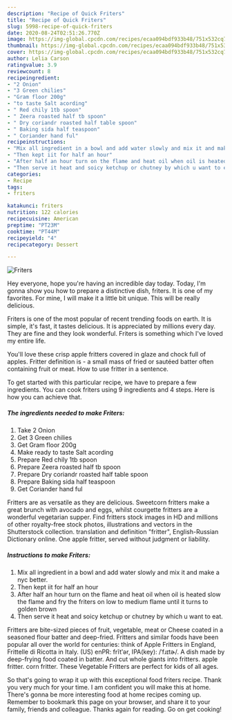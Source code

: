 ```yaml
---
description: "Recipe of Quick Friters"
title: "Recipe of Quick Friters"
slug: 5998-recipe-of-quick-friters
date: 2020-08-24T02:51:26.770Z
image: https://img-global.cpcdn.com/recipes/ecaa094bdf933b48/751x532cq70/friters-recipe-main-photo.jpg
thumbnail: https://img-global.cpcdn.com/recipes/ecaa094bdf933b48/751x532cq70/friters-recipe-main-photo.jpg
cover: https://img-global.cpcdn.com/recipes/ecaa094bdf933b48/751x532cq70/friters-recipe-main-photo.jpg
author: Lelia Carson
ratingvalue: 3.9
reviewcount: 8
recipeingredient:
- "2 Onion"
- "3 Green chilies"
- "Gram floor 200g"
- "to taste Salt acording"
- " Red chily 1tb spoon"
- " Zeera roasted half tb spoon"
- " Dry coriandr roasted half table spoon"
- " Baking sida half teaspoon"
- " Coriander hand ful"
recipeinstructions:
- "Mix all ingredient in a bowl and add water slowly and mix it and make a nyc better."
- "Then kept iit for half an hour"
- "After half an hour turn on the flame and heat oil when oil is heated slow the flame and fry the friters on low to medium flame until it turns to golden brown"
- "Then serve it heat and soicy ketchup or chutney by which u want to eat."
categories:
- Recipe
tags:
- friters

katakunci: friters 
nutrition: 122 calories
recipecuisine: American
preptime: "PT23M"
cooktime: "PT44M"
recipeyield: "4"
recipecategory: Dessert

---
```



![Friters](https://img-global.cpcdn.com/recipes/ecaa094bdf933b48/751x532cq70/friters-recipe-main-photo.jpg)

Hey everyone, hope you're having an incredible day today. Today, I'm gonna show you how to prepare a distinctive dish, friters. It is one of my favorites. For mine, I will make it a little bit unique. This will be really delicious.

Friters is one of the most popular of recent trending foods on earth. It is simple, it's fast, it tastes delicious. It is appreciated by millions every day. They are fine and they look wonderful. Friters is something which I've loved my entire life.

You&#39;ll love these crisp apple fritters covered in glaze and chock full of apples. Fritter definition is - a small mass of fried or sautéed batter often containing fruit or meat. How to use fritter in a sentence.


To get started with this particular recipe, we have to prepare a few ingredients. You can cook friters using 9 ingredients and 4 steps. Here is how you can achieve that.

<!--inarticleads1-->

##### The ingredients needed to make Friters:

1. Take 2 Onion
1. Get 3 Green chilies
1. Get Gram floor 200g
1. Make ready to taste Salt acording
1. Prepare  Red chily 1tb spoon
1. Prepare  Zeera roasted half tb spoon
1. Prepare  Dry coriandr roasted half table spoon
1. Prepare  Baking sida half teaspoon
1. Get  Coriander hand ful


Fritters are as versatile as they are delicious. Sweetcorn fritters make a great brunch with avocado and eggs, whilst courgette fritters are a wonderful vegetarian supper. Find fritters stock images in HD and millions of other royalty-free stock photos, illustrations and vectors in the Shutterstock collection. translation and definition &#34;fritter&#34;, English-Russian Dictionary online. One apple fritter, served without judgment or liability. 

<!--inarticleads2-->

##### Instructions to make Friters:

1. Mix all ingredient in a bowl and add water slowly and mix it and make a nyc better.
1. Then kept iit for half an hour
1. After half an hour turn on the flame and heat oil when oil is heated slow the flame and fry the friters on low to medium flame until it turns to golden brown
1. Then serve it heat and soicy ketchup or chutney by which u want to eat.


Fritters are bite-sized pieces of fruit, vegetable, meat or Cheese coated in a seasoned flour batter and deep-fried. Fritters and similar foods have been popular all over the world for centuries: think of Apple Fritters in England, Frittelle di Ricotta in Italy. (US) enPR: frĭtʹər, IPA(key): /ˈfɹɪtɚ/. A dish made by deep-frying food coated in batter. And cut whole giants into fritters. apple fritter. corn fritter. These Vegetable Fritters are perfect for kids of all ages. 

So that's going to wrap it up with this exceptional food friters recipe. Thank you very much for your time. I am confident you will make this at home. There's gonna be more interesting food at home recipes coming up. Remember to bookmark this page on your browser, and share it to your family, friends and colleague. Thanks again for reading. Go on get cooking!

